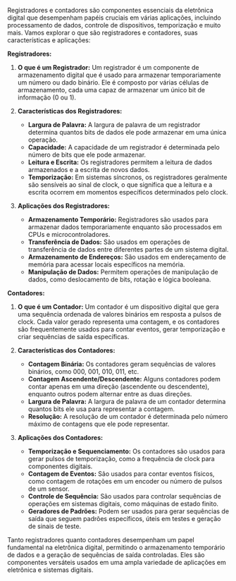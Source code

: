 Registradores e contadores são componentes essenciais da eletrônica digital que desempenham papéis cruciais em várias aplicações, incluindo processamento de dados, controle de dispositivos, temporização e muito mais. Vamos explorar o que são registradores e contadores, suas características e aplicações:

**Registradores:**

1. **O que é um Registrador:** Um registrador é um componente de armazenamento digital que é usado para armazenar temporariamente um número ou dado binário. Ele é composto por várias células de armazenamento, cada uma capaz de armazenar um único bit de informação (0 ou 1).
    
2. **Características dos Registradores:**
    
    - **Largura de Palavra:** A largura de palavra de um registrador determina quantos bits de dados ele pode armazenar em uma única operação.
    - **Capacidade:** A capacidade de um registrador é determinada pelo número de bits que ele pode armazenar.
    - **Leitura e Escrita:** Os registradores permitem a leitura de dados armazenados e a escrita de novos dados.
    - **Temporização:** Em sistemas síncronos, os registradores geralmente são sensíveis ao sinal de clock, o que significa que a leitura e a escrita ocorrem em momentos específicos determinados pelo clock.
3. **Aplicações dos Registradores:**
    
    - **Armazenamento Temporário:** Registradores são usados para armazenar dados temporariamente enquanto são processados em CPUs e microcontroladores.
    - **Transferência de Dados:** São usados em operações de transferência de dados entre diferentes partes de um sistema digital.
    - **Armazenamento de Endereços:** São usados em endereçamento de memória para acessar locais específicos na memória.
    - **Manipulação de Dados:** Permitem operações de manipulação de dados, como deslocamento de bits, rotação e lógica booleana.

**Contadores:**

1. **O que é um Contador:** Um contador é um dispositivo digital que gera uma sequência ordenada de valores binários em resposta a pulsos de clock. Cada valor gerado representa uma contagem, e os contadores são frequentemente usados para contar eventos, gerar temporização e criar sequências de saída específicas.
    
2. **Características dos Contadores:**
    
    - **Contagem Binária:** Os contadores geram sequências de valores binários, como 000, 001, 010, 011, etc.
    - **Contagem Ascendente/Descendente:** Alguns contadores podem contar apenas em uma direção (ascendente ou descendente), enquanto outros podem alternar entre as duas direções.
    - **Largura de Palavra:** A largura de palavra de um contador determina quantos bits ele usa para representar a contagem.
    - **Resolução:** A resolução de um contador é determinada pelo número máximo de contagens que ele pode representar.
3. **Aplicações dos Contadores:**
    
    - **Temporização e Sequenciamento:** Os contadores são usados para gerar pulsos de temporização, como a frequência de clock para componentes digitais.
    - **Contagem de Eventos:** São usados para contar eventos físicos, como contagem de rotações em um encoder ou número de pulsos de um sensor.
    - **Controle de Sequência:** São usados para controlar sequências de operações em sistemas digitais, como máquinas de estado finito.
    - **Geradores de Padrões:** Podem ser usados para gerar sequências de saída que seguem padrões específicos, úteis em testes e geração de sinais de teste.

Tanto registradores quanto contadores desempenham um papel fundamental na eletrônica digital, permitindo o armazenamento temporário de dados e a geração de sequências de saída controladas. Eles são componentes versáteis usados em uma ampla variedade de aplicações em eletrônica e sistemas digitais.